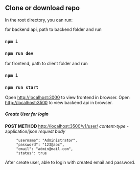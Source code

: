 ## Clone or download repo

In the root directory, you can run:

for backend api, path to backend folder and run

### `npm i`

### `npm run dev`

for frontend, path to client folder and run

### `npm i`

### `npm run start`

Open [http://localhost:3000](http://localhost:3000) to view frontend in browser.
Open [http://localhost:3500](http://localhost:3500) to view backend api in browser.

##### Create User for login

**POST METHOD** [http://localhost:3500/v1/user/](http://localhost:8080/v1/user/)
_content-type_ - application/json
_request body_

         "username": "Administrator",
         "password": "123@abc",
         "email": "admin@mail.com",
         "status": true

After create user, able to login with created email and password.
